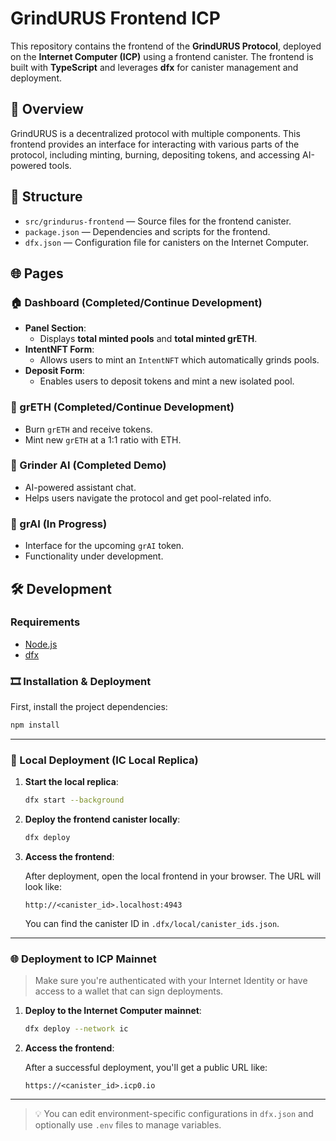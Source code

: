 # GrindURUS Frontend ICP

This repository contains the frontend of the **GrindURUS Protocol**, deployed on the **Internet Computer (ICP)** using a frontend canister. The frontend is built with **TypeScript** and leverages **dfx** for canister management and deployment.

## 🚀 Overview

GrindURUS is a decentralized protocol with multiple components. This frontend provides an interface for interacting with various parts of the protocol, including minting, burning, depositing tokens, and accessing AI-powered tools.

## 📁 Structure

- `src/grindurus-frontend` — Source files for the frontend canister.
- `package.json` — Dependencies and scripts for the frontend.
- `dfx.json` — Configuration file for canisters on the Internet Computer.

## 🌐 Pages

### 🏠 Dashboard (Completed/Continue Development)
- **Panel Section**:
  - Displays **total minted pools** and **total minted grETH**.
- **IntentNFT Form**:
  - Allows users to mint an `IntentNFT` which automatically grinds pools.
- **Deposit Form**:
  - Enables users to deposit tokens and mint a new isolated pool.

### 🧪 grETH (Completed/Continue Development)
- Burn `grETH` and receive tokens.
- Mint new `grETH` at a 1:1 ratio with ETH.

### 🤖 Grinder AI (Completed Demo)
- AI-powered assistant chat.
- Helps users navigate the protocol and get pool-related info.

### 🧠 grAI (In Progress)
- Interface for the upcoming `grAI` token.
- Functionality under development.

## 🛠️ Development

### Requirements
- [Node.js](https://nodejs.org/)
- [dfx](https://internetcomputer.org/docs/building-apps/developer-tools/dfx/dfx-parent)

### 🎞 Installation & Deployment

First, install the project dependencies:

```bash
npm install
```

---

### 🚀 Local Deployment (IC Local Replica)

1. **Start the local replica**:

   ```bash
   dfx start --background
   ```

2. **Deploy the frontend canister locally**:

   ```bash
   dfx deploy
   ```

3. **Access the frontend**:

   After deployment, open the local frontend in your browser. The URL will look like:

   ```
   http://<canister_id>.localhost:4943
   ```

   You can find the canister ID in `.dfx/local/canister_ids.json`.

---

### 🌐 Deployment to ICP Mainnet

> Make sure you're authenticated with your Internet Identity or have access to a wallet that can sign deployments.

1. **Deploy to the Internet Computer mainnet**:

   ```bash
   dfx deploy --network ic
   ```

2. **Access the frontend**:

   After a successful deployment, you'll get a public URL like:

   ```
   https://<canister_id>.icp0.io
   ```

---

> 💡 You can edit environment-specific configurations in `dfx.json` and optionally use `.env` files to manage variables.